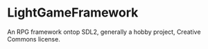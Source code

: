 # LightGameFramework
An RPG framework ontop SDL2, generally a hobby project, Creative Commons license.
